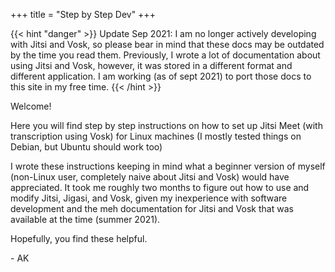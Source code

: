 +++
title = "Step by Step Dev"
+++

{{< hint "danger" >}}
Update Sep 2021: I am no longer actively developing with Jitsi and Vosk, so please bear in mind that these docs may be outdated by the time you read them. Previously, I wrote a lot of documentation about using Jitsi and Vosk, however, it was stored in a different format and different application. I am working (as of sept 2021) to port those docs to this site in my free time. 
{{< /hint >}}

Welcome! 

Here you will find step by step instructions on how to set up Jitsi Meet (with transcription using Vosk) for Linux machines (I mostly tested things on Debian, but Ubuntu should work too)

I wrote these instructions keeping in mind what a beginner version of myself (non-Linux user, completely naive about Jitsi and Vosk) would have appreciated. It took me roughly two months to figure out how to use and modify Jitsi, Jigasi, and Vosk, given my inexperience with software development and the meh documentation for Jitsi and Vosk that was available at the time (summer 2021).

Hopefully, you find these helpful.

\- AK